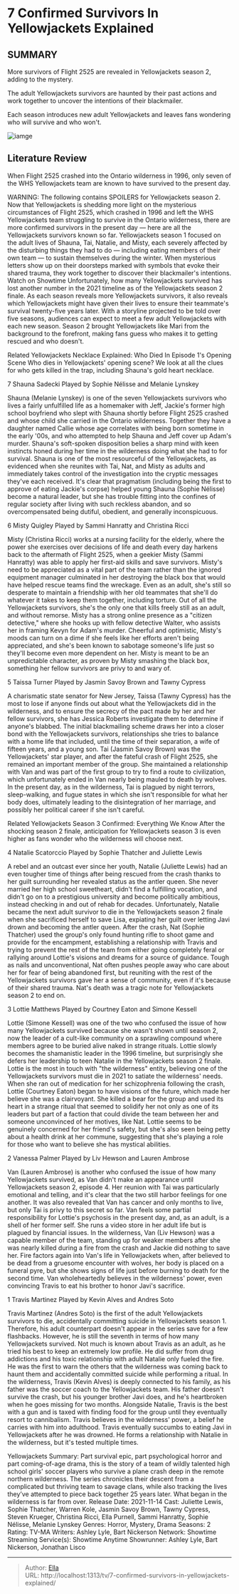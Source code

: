 # 7 Confirmed Survivors In Yellowjackets Explained


## SUMMARY 


 More survivors of Flight 2525 are revealed in Yellowjackets season 2, adding to the mystery. 

 The adult Yellowjackets survivors are haunted by their past actions and work together to uncover the intentions of their blackmailer. 

 Each season introduces new adult Yellowjackets and leaves fans wondering who will survive and who won&#39;t. 

![iamge](https://static1.srcdn.com/wordpress/wp-content/uploads/2023/04/yellowjackets-survivors-mercury-poisoning-theory-explained.jpg)

## Literature Review
When Flight 2525 crashed into the Ontario wilderness in 1996, only seven of the WHS Yellowjackets team are known to have survived to the present day.




WARNING: The following contains SPOILERS for Yellowjackets season 2. 
Now that Yellowjackets is shedding more light on the mysterious circumstances of Flight 2525, which crashed in 1996 and left the WHS Yellowjackets team struggling to survive in the Ontario wilderness, there are more confirmed survivors in the present day — here are all the Yellowjackets survivors known so far. Yellowjackets season 1 focused on the adult lives of Shauna, Tai, Natalie, and Misty, each severely affected by the disturbing things they had to do — including eating members of their own team — to sustain themselves during the winter. When mysterious letters show up on their doorsteps marked with symbols that evoke their shared trauma, they work together to discover their blackmailer&#39;s intentions.
Watch on Showtime
Unfortunately, how many Yellowjackets survived has lost another number in the 2021 timeline as of the Yellowjackets season 2 finale. As each season reveals more Yellowjackets survivors, it also reveals which Yellowjackets might have given their lives to ensure their teammate&#39;s survival twenty-five years later. With a storyline projected to be told over five seasons, audiences can expect to meet a few adult Yellowjackets with each new season. Season 2 brought Yellowjackets like Mari from the background to the forefront, making fans guess who makes it to getting rescued and who doesn&#39;t.
            
Related
 Yellowjackets Necklace Explained: Who Died In Episode 1&#39;s Opening Scene 
Who dies in Yellowjackets&#39; opening scene? We look at all the clues for who gets killed in the trap, including Shauna&#39;s gold heart necklace.




 7  Shauna Sadecki 
Played by Sophie Nélisse and Melanie Lynskey




Shauna (Melanie Lynskey) is one of the seven Yellowjackets survivors who lives a fairly unfulfilled life as a homemaker with Jeff, Jackie&#39;s former high school boyfriend who slept with Shauna shortly before Flight 2525 crashed and whose child she carried in the Ontario wilderness. Together they have a daughter named Callie whose age correlates with being born sometime in the early &#39;00s, and who attempted to help Shauna and Jeff cover up Adam&#39;s murder. Shauna&#39;s soft-spoken disposition belies a sharp mind with keen instincts honed during her time in the wilderness doing what she had to for survival.
Shauna is one of the most resourceful of the Yellowjackets, as evidenced when she reunites with Tai, Nat, and Misty as adults and immediately takes control of the investigation into the cryptic messages they&#39;ve each received. It&#39;s clear that pragmatism (including being the first to approve of eating Jackie&#39;s corpse) helped young Shauna (Sophie Nélisse) become a natural leader, but she has trouble fitting into the confines of regular society after living with such reckless abandon, and so overcompensated being dutiful, obedient, and generally inconspicuous.





 6  Misty Quigley 
Played by Sammi Hanratty and Christina Ricci
        

Misty (Christina Ricci) works at a nursing facility for the elderly, where the power she exercises over decisions of life and death every day harkens back to the aftermath of Flight 2525, when a geekier Misty (Sammi Hanratty) was able to apply her first-aid skills and save survivors. Misty&#39;s need to be appreciated as a vital part of the team rather than the ignored equipment manager culminated in her destroying the black box that would have helped rescue teams find the wreckage. Even as an adult, she&#39;s still so desperate to maintain a friendship with her old teammates that she&#39;ll do whatever it takes to keep them together, including torture.
Out of all the Yellowjackets survivors, she&#39;s the only one that kills freely still as an adult, and without remorse. Misty has a strong online presence as a &#34;citizen detective,&#34; where she hooks up with fellow detective Walter, who assists her in framing Kevyn for Adam&#39;s murder. Cheerful and optimistic, Misty&#39;s moods can turn on a dime if she feels like her efforts aren&#39;t being appreciated, and she&#39;s been known to sabotage someone&#39;s life just so they&#39;ll become even more dependent on her. Misty is meant to be an unpredictable character, as proven by Misty smashing the black box, something her fellow survivors are privy to and wary of.





 5  Taissa Turner 
Played by Jasmin Savoy Brown and Tawny Cypress





A charismatic state senator for New Jersey, Taissa (Tawny Cypress) has the most to lose if anyone finds out about what the Yellowjackets did in the wilderness, and to ensure the secrecy of the pact made by her and her fellow survivors, she has Jessica Roberts investigate them to determine if anyone&#39;s blabbed. The initial blackmailing scheme draws her into a closer bond with the Yellowjackets survivors, relationships she tries to balance with a home life that included, until the time of their separation, a wife of fifteen years, and a young son.
Tai (Jasmin Savoy Brown) was the Yellowjackets&#39; star player, and after the fateful crash of Flight 2525, she remained an important member of the group. She maintained a relationship with Van and was part of the first group to try to find a route to civilization, which unfortunately ended in Van nearly being mauled to death by wolves. In the present day, as in the wilderness, Tai is plagued by night terrors, sleep-walking, and fugue states in which she isn&#39;t responsible for what her body does, ultimately leading to the disintegration of her marriage, and possibly her political career if she isn&#39;t careful.
            
Related
 Yellowjackets Season 3 Confirmed: Everything We Know 
After the shocking season 2 finale, anticipation for Yellowjackets season 3 is even higher as fans wonder who the wilderness will choose next.




 4  Natalie Scatorccio 
Played by Sophie Thatcher and Juliette Lewis




A rebel and an outcast ever since her youth, Natalie (Juliette Lewis) had an even tougher time of things after being rescued from the crash thanks to her guilt surrounding her revealed status as the antler queen. She never married her high school sweetheart, didn&#39;t find a fulfilling vocation, and didn&#39;t go on to a prestigious university and become politically ambitious, instead checking in and out of rehab for decades. Unfortunately, Natalie became the next adult survivor to die in the Yellowjackets season 2 finale when she sacrificed herself to save Lisa, expiating her guilt over letting Javi drown and becoming the antler queen.
After the crash, Nat (Sophie Thatcher) used the group&#39;s only found hunting rifle to shoot game and provide for the encampment, establishing a relationship with Travis and trying to prevent the rest of the team from either going completely feral or rallying around Lottie&#39;s visions and dreams for a source of guidance. Tough as nails and unconventional, Nat often pushes people away who care about her for fear of being abandoned first, but reuniting with the rest of the Yellowjackets survivors gave her a sense of community, even if it&#39;s because of their shared trauma. Nat&#39;s death was a tragic note for Yellowjackets season 2 to end on.





 3  Lottie Matthews 
Played by Courtney Eaton​​​​​​​ and Simone Kessell
        

Lottie (Simone Kessell) was one of the two who confused the issue of how many Yellowjackets survived because she wasn&#39;t shown until season 2, now the leader of a cult-like community on a sprawling compound where members agree to be buried alive naked in strange rituals. Lottie slowly becomes the shamanistic leader in the 1996 timeline, but surprisingly she defers her leadership to teen Natalie in the Yellowjackets season 2 finale. Lottie is the most in touch with &#34;the wilderness&#34; entity, believing one of the Yellowjackets survivors must die in 2021 to satiate the wilderness&#39; needs.
When she ran out of medication for her schizophrenia following the crash, Lottie (Courtney Eaton) began to have visions of the future, which made her believe she was a clairvoyant. She killed a bear for the group and used its heart in a strange ritual that seemed to solidify her not only as one of its leaders but part of a faction that could divide the team between her and someone unconvinced of her motives, like Nat. Lottie seems to be genuinely concerned for her friend&#39;s safety, but she&#39;s also seen being petty about a health drink at her commune, suggesting that she&#39;s playing a role for those who want to believe she has mystical abilities.



 2  Vanessa Palmer 
Played by Liv Hewson​​​​​​​ and Lauren Ambrose
        



Van (Lauren Ambrose) is another who confused the issue of how many Yellowjackets survived, as Van didn&#39;t make an appearance until Yellowjackets season 2, episode 4. Her reunion with Tai was particularly emotional and telling, and it&#39;s clear that the two still harbor feelings for one another. It was also revealed that Van has cancer and only months to live, but only Tai is privy to this secret so far. Van feels some partial responsibility for Lottie&#39;s psychosis in the present day, and, as an adult, is a shell of her former self. She runs a video store in her adult life but is plagued by financial issues.
In the wilderness, Van (Liv Hewson) was a capable member of the team, standing up for weaker members after she was nearly killed during a fire from the crash and Jackie did nothing to save her. Fire factors again into Van&#39;s life in Yellowjackets when, after believed to be dead from a gruesome encounter with wolves, her body is placed on a funeral pyre, but she shows signs of life just before burning to death for the second time. Van wholeheartedly believes in the wilderness&#39; power, even convincing Travis to eat his brother to honor Javi&#39;s sacrifice.




 1  Travis Martinez 
Played by Kevin Alves​​​​​​​ and Andres Soto
        

Travis Martinez (Andres Soto) is the first of the adult Yellowjackets survivors to die, accidentally committing suicide in Yellowjackets season 1. Therefore, his adult counterpart doesn&#39;t appear in the series save for a few flashbacks. However, he is still the seventh in terms of how many Yellowjackets survived. Not much is known about Travis as an adult, as he tried his best to keep an extremely low profile. He did suffer from drug addictions and his toxic relationship with adult Natalie only fueled the fire. He was the first to warn the others that the wilderness was coming back to haunt them and accidentally committed suicide while performing a ritual.
In the wilderness, Travis (Kevin Alves) is deeply connected to his family, as his father was the soccer coach to the Yellowjackets team. His father doesn&#39;t survive the crash, but his younger brother Javi does, and he&#39;s heartbroken when he goes missing for two months. Alongside Natalie, Travis is the best with a gun and is taxed with finding food for the group until they eventually resort to cannibalism. Travis believes in the wilderness&#39; power, a belief he carries with him into adulthood. Travis eventually succumbs to eating Javi in Yellowjackets after he was drowned. He forms a relationship with Natalie in the wilderness, but it&#39;s tested multiple times.
               
Yellowjackets   Summary:   Part survival epic, part psychological horror and part coming-of-age drama, this is the story of a team of wildly talented high school girls&#39; soccer players who survive a plane crash deep in the remote northern wilderness. The series chronicles their descent from a complicated but thriving team to savage clans, while also tracking the lives they’ve attempted to piece back together 25 years later. What began in the wilderness is far from over.    Release Date:   2021-11-14    Cast:   Juliette Lewis, Sophie Thatcher, Warren Kole, Jasmin Savoy Brown, Tawny Cypress, Steven Krueger, Christina Ricci, Ella Purnell, Sammi Hanratty, Sophie Nélisse, Melanie Lynskey    Genres:   Horror, Mystery, Drama    Seasons:   2    Rating:   TV-MA    Writers:   Ashley Lyle, Bart Nickerson    Network:   Showtime    Streaming Service(s):   Showtime Anytime    Showrunner:   Ashley Lyle, Bart Nickerson, Jonathan Lisco      

---

> Author: [Ella](https://instagram.hk.cn/)  
> URL: http://localhost:1313/tv/7-confirmed-survivors-in-yellowjackets-explained/  

